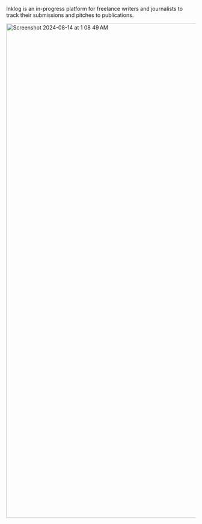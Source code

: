 Inklog is an in-progress platform for freelance writers and journalists to track their submissions and pitches to publications. 

<img width="1312" alt="Screenshot 2024-08-14 at 1 08 49 AM" src="https://github.com/user-attachments/assets/97dff03f-f822-4f50-8589-2323fa68bf21">
